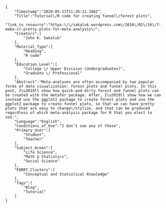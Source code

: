 
    {
        "Timestamp":"2020-05-11T11:26:11.166Z",
        "Title":"Tutorial\/R code for creating funnel\/forest plots",
        "link_to_resource":"https:\/\/sakaluk.wordpress.com\/2016\/02\/16\/7-make-it-pretty-plots-for-meta-analysis\/",
        "Creators":[
            "John K. Sakaluk"
        ],
        "Material_Type":[
            "Reading",
            "R code"
        ],
        "Education_Level":[
            "College \/ Upper Division (Undergraduates)",
            "Graduate \/ Professional"
        ],
        "Abstract":"Meta-analyses are often accompanied by two popular forms of data visualization: forest plots and funnel plots. In this post, I\u2019ll show how quick-and-dirty forest and funnel plots can be created with the metafor package. After, I\u2019ll show how we can instead use the ggplot2 package to create forest plots and use the ggplot2 package to create funnel plots, so that we can have pretty plots that are easy to change\/stylize, and that can be produced regardless of which meta-analysis package for R that you elect to use.",
        "Language":"English",
        "Conditions_of_Use":"I don't see any of these",
        "Primary_User":[
            "Student",
            "Teacher"
        ],
        "Subject_Areas":[
            "Life Science",
            "Math & Statistics",
            "Social Science"
        ],
        "FORRT_Clusters":[
            "Conceptual and Statistical Knowledge"
        ],
        "Tags":[
            "Blog",
            "Tutorial"
        ]
    }
